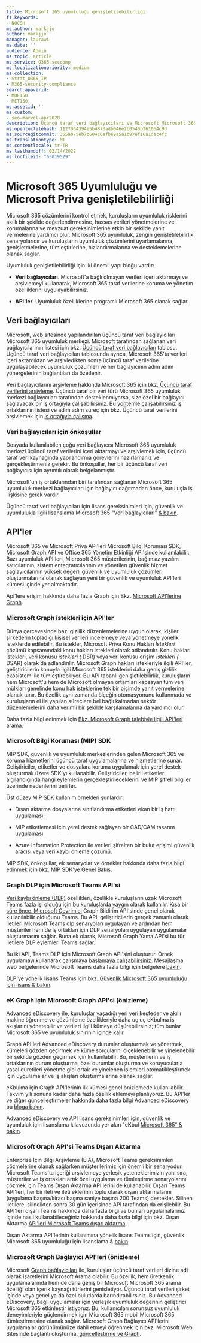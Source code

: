 ```yaml
---
title: Microsoft 365 uyumluluğu genişletilebilirliği
f1.keywords:
- NOCSH
ms.author: markjjo
author: markjjo
manager: laurawi
ms.date: ''
audience: Admin
ms.topic: article
ms.service: O365-seccomp
ms.localizationpriority: medium
ms.collection:
- Strat_O365_IP
- M365-security-compliance
search.appverid:
- MOE150
- MET150
ms.assetid: ''
ms.custom:
- seo-marvel-apr2020
description: Üçüncü taraf veri bağlayıcıları ve Microsoft Microsoft 365 API'leri kullanarak uyumluluk çözümlerini genişletmeyi Graph öğrenin.
ms.openlocfilehash: 1127064394e5b4873adb046e2b0540b361064c9d
ms.sourcegitcommit: 355ab75eb7b604c6afbe9a5a1b97ef16a1dec4fc
ms.translationtype: MT
ms.contentlocale: tr-TR
ms.lasthandoff: 02/14/2022
ms.locfileid: "63019529"
---
```

# <a name="microsoft-365-compliance-and-microsoft-priva-extensibility"></a>Microsoft 365 Uyumluluğu ve Microsoft Priva genişletilebilirliği

Microsoft 365 çözümlerini kontrol etmek, kuruluşların uyumluluk risklerini akıllı bir şekilde değerlendirmesine, hassas verileri yönetmelerine ve korumalarına ve mevzuat gereksinimlerine etkin bir şekilde yanıt vermelerine yardımcı olur. Microsoft 365 uyumluluk, zengin genişletilebilirlik senaryolarıdır ve kuruluşların uyumluluk çözümlerini uyarlamalarına, genişletmelerine, tümleştirlerine, hızlandırmalarına ve desteklemelerine olanak sağlar.

Uyumluluk genişletilebilirliği için iki önemli yapı bloğu vardır:

- **Veri bağlayıcıları**. Microsoft'a bağlı olmayan verileri içeri aktarmayı ve arşivlemeyi kullanarak, Microsoft 365 taraf verilerine koruma ve yönetim özelliklerini uygulayabilirsiniz.

- **API'ler**. Uyumluluk özelliklerine programlı Microsoft 365 olanak sağlar.

## <a name="data-connectors"></a>Veri bağlayıcıları

Microsoft, web sitesinde yapılandırılan üçüncü taraf veri bağlayıcıları Microsoft 365 uyumluluk merkezi. Microsoft tarafından sağlanan veri bağlayıcılarının listesi için bkz. [Üçüncü taraf veri bağlayıcıları](archiving-third-party-data.md#third-party-data-connectors) tablosu. Üçüncü taraf veri bağlayıcıları tablosunda ayrıca, Microsoft 365'ta verileri içeri aktardıktan ve arşivledikten sonra üçüncü taraf verilerine uygulayabilecek uyumluluk çözümleri ve her bağlayıcının adım adım yönergelerinin bağlantıları da özetlenir.

Veri bağlayıcılarını arşivleme hakkında Microsoft 365 için bkz[. Üçüncü taraf verilerini arşivleme](archiving-third-party-data.md). Üçüncü taraf bir veri türü Microsoft 365 uyumluluk merkezi bağlayıcıları tarafından desteklenmiyorsa, size özel bir bağlayıcı sağlayacak bir iş ortağıyla çalışabilirsiniz. Bu yöntemle çalışabilirsiniz iş ortaklarının listesi ve adım adım süreç için bkz. Üçüncü taraf verilerini arşivlemek için [iş ortağıyla çalışma](work-with-partner-to-archive-third-party-data.md).

### <a name="prerequisites-for-data-connectors"></a>Veri bağlayıcıları için önkoşullar

Dosyada kullanılabilen çoğu veri bağlayıcısı Microsoft 365 uyumluluk merkezi üçüncü taraf verilerini içeri aktarmayı ve arşivlemek için, üçüncü taraf veri kaynağında yapılandırma görevlerini hazırlamanız ve gerçekleştirmeniz gerekir. Bu önkoşullar, her bir üçüncü taraf veri bağlayıcısı için ayrıntılı olarak belgelanmıştır.

Microsoft'un iş ortaklarından biri tarafından sağlanan Microsoft 365 uyumluluk merkezi bağlayıcıları için bağlayıcı dağıtmadan önce, kuruluşla iş ilişkisine gerek vardır.

Üçüncü taraf veri bağlayıcıları için lisans gereksinimleri için, güvenlik ve uyumlulukla ilgili lisanslama Microsoft 365 "Veri bağlayıcıları" [& bakın](/office365/servicedescriptions/microsoft-365-service-descriptions/microsoft-365-tenantlevel-services-licensing-guidance/microsoft-365-security-compliance-licensing-guidance).

## <a name="apis"></a>API'ler

Microsoft 365 ve Microsoft Priva API'leri Microsoft Bilgi Koruması SDK, Microsoft Graph API ve Office 365 Yönetim Etkinliği API'sinde kullanılabilir. Bazı uyumluluk API'leri, Microsoft 365 müşterilerinin, bağımsız yazılım satıcılarının, sistem entegratıcılarının ve yönetilen güvenlik hizmet sağlayıcılarının yüksek değerli güvenlik ve uyumluluk çözümleri oluşturmalarına olanak sağlayan yeni bir güvenlik ve uyumluluk API'leri kümesi içinde yer almaktadır.

Api'lere erişim hakkında daha fazla Graph için Bkz. [Microsoft API'lerine Graph](/graph/overview).

### <a name="microsoft-graph-apis-for-subject-rights-requests"></a>Microsoft Graph istekleri için API'ler

Dünya çerçevesinde bazı gizlilik düzenlemelerine uygun olarak, kişiler şirketlerin topladığı kişisel verileri incelemeye veya yönetmeye yönelik isteklerde  edilebilir. Bu istekler, Microsoft Priva Konu Hakları *İstekleri* çözümü kapsamındaki konu hakları istekleri olarak adlandırılır. Konu hakları istekleri, veri konusu *istekleri (* DSR) veya veri konusu erişim *istekleri (* DSAR) olarak da adlandırılır. Microsoft Graph hakları istekleriyle ilgili API'ler, geliştiricilerin konuyla ilgili Microsoft 365 isteklerini daha geniş gizlilik ekosistemi ile tümleştirebiliyor. Bu API tabanlı genişletilebilirlik, kuruluşların hem Microsoft'u hem de Microsoft olmayan ortamları kapsayan tüm veri mülkları genelinde konu hak isteklerine tek bir biçimde yanıt vermelerine olanak tanır. Bu özellik aynı zamanda ölçeğin otomasyonunu kullanmada ve kuruluşların el ile yapılan süreçlere bel bağlı kalmadan sektör düzenlemelerini daha verimli bir şekilde karşılamalarına da yardımcı olur.

Daha fazla bilgi edinmek için [Bkz. Microsoft Graph talebiyle ilgili API'leri arama](/graph/api/resources/subjectrightsrequest-subjectrightsrequestapioverview).

### <a name="microsoft-information-protection-mip-sdk"></a>Microsoft Bilgi Koruması (MIP) SDK

MIP SDK, güvenlik ve uyumluluk merkezlerinden gelen Microsoft 365 ve koruma hizmetlerini üçüncü taraf uygulamalarına ve hizmetlerine sunar. Geliştiriciler, etiketler ve dosyalara koruma uygulamak için yerel destek oluşturmak üzere SDK'yı kullanabilir. Geliştiriciler, belirli etiketler algılandığında hangi eylemlerin gerçekleştirileceklerini ve MIP şifreli bilgiler üzerinde nedenlerini belirler.

Üst düzey MIP SDK kullanım örnekleri şunlardır:

- Dışarı aktarma dosyalarına sınıflandırma etiketleri ekan bir iş hattı uygulaması.

- MIP etiketlemesi için yerel destek sağlayan bir CAD/CAM tasarım uygulaması.

- Azure Information Protection ile verileri şifrelten bir bulut erişimi güvenlik aracısı veya veri kaybı önleme çözümü.

MIP SDK, önkoşullar, ek senaryolar ve örnekler hakkında daha fazla bilgi edinmek için bkz. [MIP SDK'ye Genel Bakış](/information-protection/develop/overview).

### <a name="microsoft-graph-api-for-teams-dlp"></a>Graph DLP için Microsoft Teams API'si

[Veri kaybı önleme (DLP)](dlp-microsoft-teams.md) özellikleri, özellikle kuruluşların uzak Microsoft Teams fazla işi olduğu için bu kuruluşlarda yaygın olarak kullanılır. Kısa bir [süre önce, Microsoft Çevrimiçi](https://devblogs.microsoft.com/microsoft365dev/change-notifications-for-microsoft-teams-messages-now-generally-available/) Graph Bildirim API'sinde genel olarak kullanılabilir olduğunu Teams. Bu API, geliştiricilerin gerçek zamanlı olarak iletileri Microsoft Teams dlp senaryoları uygulayan ve ardından hem müşteriler hem de iş ortakları için DLP senaryoları uygulayan uygulamalar oluşturmasını sağlar. Buna ek olarak, Microsoft Graph Yama API'si bu tür iletilere DLP eylemleri Teams sağlar.

Bu iki API, Teams DLP için Microsoft Graph API'sini oluşturur. Örnek uygulamayı kullanarak çalışmaya [başlamaya çalışabilirsiniz](https://github.com/microsoftgraph/aspnetcore-webhooks-sample). Mesajlaşma web belgelerinde Microsoft Teams daha fazla bilgi için belgelere [bakın](/graph/api/subscription-post-subscriptions).

DLP'ye yönelik lisans Teams için bkz[. Güvenlik Microsoft 365 uyumluluğu için lisans & bakın](/office365/servicedescriptions/microsoft-365-service-descriptions/microsoft-365-tenantlevel-services-licensing-guidance/microsoft-365-security-compliance-licensing-guidance).

### <a name="microsoft-graph-api-for-ediscovery-preview"></a>eK Graph için Microsoft Graph API'si (önizleme)

[Advanced eDiscovery](overview-ediscovery-20.md) ile, kuruluşlar yaşadığı yeri veri keşfeder ve akıllı makine öğrenme ve çözümleme özellikleriyle daha uç uç eKbulma iş akışlarını yönetebilir ve verileri ilgili kümeye düşürebilirsiniz; tüm bunlar Microsoft 365 ve uyumluluk sınırının içinde kalır.

Graph API'leri Advanced eDiscovery durumlar oluşturmak ve yönetmek, kümeleri gözden geçirmek ve küme sorgularını ölçeklenebilir ve yinelenebilir bir şekilde gözden geçirmek için kullanılabilir. Bu, müşterilerin ve iş ortaklarının durum oluşturma, özel durumlar oluşturma ve koruyucularla yasal düretileri yönetme gibi ortak ve yinelenen işlemleri otomatikleştirmek için uygulamalar ve iş akışları oluşturmalarına olanak sağlar.

eKbulma için Graph API'lerinin ilk kümesi genel önizlemede kullanılabilir. Takvim yılı sonuna kadar daha fazla özellik eklemeyi planlıyoruz. Bu API'ler ve diğer güncelleştirmeler hakkında daha fazla bilgi Advanced eDiscovery bu [bloga bakın](https://aka.ms/Ignite2020AeDAA).

Advanced eDiscovery ve API lisans gereksinimleri için, güvenlik ve uyumluluk için lisanslama kılavuzunda yer alan "eKbul [Microsoft 365" & bakın](/office365/servicedescriptions/microsoft-365-service-descriptions/microsoft-365-tenantlevel-services-licensing-guidance/microsoft-365-security-compliance-licensing-guidance#ediscovery).

### <a name="microsoft-graph-api-for-teams-export"></a>Microsoft Graph API'si Teams Dışarı Aktarma

Enterprise Için Bilgi Arşivleme (EIA), Microsoft Teams gereksinimleri çözmelerine olanak sağlarken müşterilerimiz için önemli bir senaryodur. Microsoft Teams'ta içeriği arşivlemeye yerleşik yeteneklerimizin yanı sıra, müşteriler ve iş ortakları artık özel uygulama ve tümleştirme senaryolarını çözmek için Teams Dışarı Aktarma API'lerini de kullanabilir. Dışarı Teams API'leri, her bir ileti ve ileti eklerinin toplu olarak dışarı aktarmalarını (uygulama başına/kiracı başına saniye başına 200 Teams) destekler. Silinen iletilere, silindikten sonra 30 gün içerisinde API tarafından da erişilebilir. Bu API'leri dışarı Teams hakkında daha fazla bilgi ve bunları uygulamalarınız içinde nasıl kullanabileceğiniz hakkında daha fazla bilgi için bkz. Dışarı Aktarma [API'leri Microsoft Teams dışarı aktarma](/microsoftteams/export-teams-content).

Dışarı Aktarma API'lerinin kullanımına yönelik lisans Teams için, güvenlik Microsoft 365 uyumluluğu için lisanslama & [bakın](/office365/servicedescriptions/microsoft-365-service-descriptions/microsoft-365-tenantlevel-services-licensing-guidance/microsoft-365-security-compliance-licensing-guidance).

### <a name="microsoft-graph-connector-apis-preview"></a>Microsoft Graph Bağlayıcı API'leri (önizleme)

Microsoft [Graph bağlayıcıları](/microsoftsearch/connectors-overview) ile, kuruluşlar üçüncü taraf verileri dizine adi olarak işaretlerini Microsoft Arama olabilir. Bu özellik, hem üretkenlik uygulamalarında hem de daha geniş bir Microsoft Microsoft 365 arama özelliği olan içerik kaynağı türlerini genişletiyor. Üçüncü taraf verileri şirket içinde veya genel ya da özel bulutlarda barındırabilirsiniz. Bu Advanced eDiscovery, bağlı uygulamalar için yerleşik uyumluluk değerinin geliştirici Microsoft 365 etkinleştir istiyoruz. Bu, kullanıcıları sorunsuz uyumluluk deneyimleriyle güçlendirmek için Microsoft 365 mobil Microsoft 365 tümleştirmesine olanak sağlar. Microsoft Graph Bağlayıcı API'lerini uygulamalar görünümünüze dahil etmeyi öğrenmek için bkz. Microsoft Web Sitesinde bağlantı oluşturma[, güncelleştirme ve Graph](/graph/connecting-external-content-connectors-api-overview).

